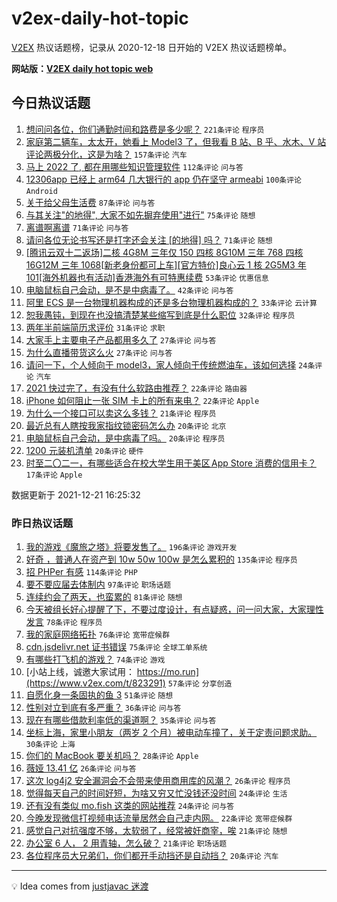 # v2ex-daily-hot-topic

[V2EX](https://www.v2ex.com/) 热议话题榜，记录从 2020-12-18 日开始的 V2EX 热议话题榜单。

**网站版：[V2EX daily hot topic web](https://boojack.github.io/v2ex-daily-hot-topic-web/)**

## 今日热议话题

<!-- TODAY BEGIN -->

1. [想问问各位，你们通勤时间和路费是多少呢？](https://www.v2ex.com/t/823452) `221条评论` `程序员`
1. [家庭第二辆车，太太开，她看上 Model3 了，但我看 B 站、B 乎、水木、V 站评论两极分化，这是为啥？](https://www.v2ex.com/t/823449) `157条评论` `汽车`
1. [马上 2022 了, 都在用哪些知识管理软件](https://www.v2ex.com/t/823484) `112条评论` `问与答`
1. [12306app 已经上 arm64 几大银行的 app 仍在坚守 armeabi](https://www.v2ex.com/t/823445) `100条评论` `Android`
1. [关于给父母生活费](https://www.v2ex.com/t/823465) `87条评论` `问与答`
1. [与其关注"的地得", 大家不如先摒弃使用"进行"](https://www.v2ex.com/t/823581) `75条评论` `随想`
1. [离谱啊离谱](https://www.v2ex.com/t/823563) `71条评论` `问与答`
1. [请问各位无论书写还是打字还会关注 [的地得] 吗？](https://www.v2ex.com/t/823547) `71条评论` `随想`
1. [[腾讯云双十二返场]二核 4G8M 三年仅 150 四核 8G10M 三年 768 四核 16G12M 三年 1068[新老身份都可上车][官方特价]良心云 1 核 2G5M3 年 101[海外机器也有活动]香港海外有可特惠续费](https://www.v2ex.com/t/823469) `53条评论` `优惠信息`
1. [电脑鼠标自己会动，是不是中病毒了。](https://www.v2ex.com/t/823473) `42条评论` `问与答`
1. [阿里 ECS 是一台物理机器构成的还是多台物理机器构成的？](https://www.v2ex.com/t/823538) `33条评论` `云计算`
1. [恕我愚钝，到现在也没搞清楚某些缩写到底是什么职位](https://www.v2ex.com/t/823553) `32条评论` `程序员`
1. [两年半前端简历求评价](https://www.v2ex.com/t/823574) `31条评论` `求职`
1. [大家手上主要电子产品都用多久了](https://www.v2ex.com/t/823523) `27条评论` `问与答`
1. [为什么直播带货这么火](https://www.v2ex.com/t/823448) `27条评论` `问与答`
1. [请问一下，个人倾向于 model3，家人倾向于传统燃油车，该如何选择](https://www.v2ex.com/t/823501) `24条评论` `汽车`
1. [2021 快过完了，有没有什么软路由推荐？](https://www.v2ex.com/t/823599) `22条评论` `路由器`
1. [iPhone 如何阻止一张 SIM 卡上的所有来电？](https://www.v2ex.com/t/823503) `22条评论` `Apple`
1. [为什么一个接口可以卖这么多钱？](https://www.v2ex.com/t/823483) `21条评论` `程序员`
1. [最近总有人瞎按我家指纹锁密码怎么办](https://www.v2ex.com/t/823566) `20条评论` `北京`
1. [电脑鼠标自己会动，是中病毒了吗。](https://www.v2ex.com/t/823555) `20条评论` `程序员`
1. [1200 元装机清单](https://www.v2ex.com/t/823455) `20条评论` `硬件`
1. [时至二〇二一，有哪些适合在校大学生用于美区 App Store 消费的信用卡？](https://www.v2ex.com/t/823540) `17条评论` `Apple`

数据更新于 2021-12-21 16:25:32

<!-- TODAY END -->

### 昨日热议话题

<!-- YESTERDAY BEGIN -->

1. [我的游戏《魔旅之塔》将要发售了。](https://www.v2ex.com/t/823323) `196条评论` `游戏开发`
1. [好奇 ，普通人在资产到 10w 50w 100w 是怎么累积的](https://www.v2ex.com/t/823275) `135条评论` `程序员`
1. [招 PHPer 有感](https://www.v2ex.com/t/823282) `114条评论` `PHP`
1. [要不要应届去体制内](https://www.v2ex.com/t/823309) `97条评论` `职场话题`
1. [连续约会了两天，也蛮累的](https://www.v2ex.com/t/823224) `81条评论` `随想`
1. [今天被组长好心提醒了下，不要过度设计，有点疑惑，问一问大家，大家理性发言](https://www.v2ex.com/t/823347) `78条评论` `程序员`
1. [我的家庭网络拓扑](https://www.v2ex.com/t/823321) `76条评论` `宽带症候群`
1. [cdn.jsdelivr.net 证书错误](https://www.v2ex.com/t/823281) `75条评论` `全球工单系统`
1. [有哪些打飞机的游戏？](https://www.v2ex.com/t/823221) `74条评论` `游戏`
1. [小站上线，诚邀大家试用： https://mo.run](https://www.v2ex.com/t/823291) `57条评论` `分享创造`
1. [自愿化身一条固执的鱼 3](https://www.v2ex.com/t/823222) `51条评论` `随想`
1. [性别对立到底有多严重？](https://www.v2ex.com/t/823413) `36条评论` `问与答`
1. [现在有哪些借款利率低的渠道啊？](https://www.v2ex.com/t/823233) `35条评论` `问与答`
1. [坐标上海，家里小朋友（两岁 2 个月）被电动车撞了，关于定责问题求助。](https://www.v2ex.com/t/823360) `30条评论` `上海`
1. [你们的 MacBook 要关机吗？](https://www.v2ex.com/t/823406) `28条评论` `Apple`
1. [薇娅 13.41 亿](https://www.v2ex.com/t/823359) `26条评论` `问与答`
1. [这次 log4j2 安全漏洞会不会带来使用商用库的风潮？](https://www.v2ex.com/t/823314) `26条评论` `程序员`
1. [觉得每天自己的时间好短，为啥又穷又忙没钱还没时间](https://www.v2ex.com/t/823340) `24条评论` `生活`
1. [还有没有类似 mo.fish 这类的网站推荐](https://www.v2ex.com/t/823232) `24条评论` `问与答`
1. [今晚发现微信打视频电话流量居然会自己走内网。](https://www.v2ex.com/t/823427) `22条评论` `宽带症候群`
1. [感觉自己对抗强度不够，太软弱了，经常被奸商宰，唉](https://www.v2ex.com/t/823356) `21条评论` `随想`
1. [办公室 6 人， 2 用青轴，怎么破？](https://www.v2ex.com/t/823330) `21条评论` `职场话题`
1. [各位程序员大兄弟们，你们都开手动挡还是自动挡？](https://www.v2ex.com/t/823332) `20条评论` `汽车`

<!-- YESTERDAY END -->

---

💡 Idea comes from [justjavac 迷渡](https://github.com/justjavac/)
